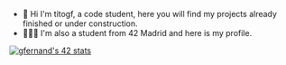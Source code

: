 - 🫡 Hi I'm titogf, a code student, here you will find my projects already finished or under construction.
- 👨🏽‍💻 I'm also a student from 42 Madrid and here is my profile.

<a href="https://profile.intra.42.fr/users/gfernand"><img src="https://badge42.vercel.app/api/v2/claflcrzb01030fl3j805opew/stats?cursusId=21&coalitionId=64" alt="gfernand's 42 stats" /></a>
